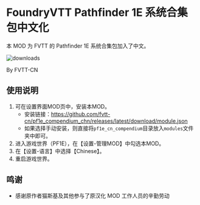 # FoundryVTT Pathfinder 1E 系统合集包中文化

本 MOD 为 FVTT 的 Pathfinder 1E 系统合集包加入了中文。

![downloads](https://img.shields.io/github/downloads/fvtt-cn/pf1e_compendium_chn/total)

By FVTT-CN

## 使用说明

1. 可在设置界面MOD页中，安装本MOD。
   - 安装链接：https://github.com/fvtt-cn/pf1e_compendium_chn/releases/latest/download/module.json
   - 如果选择手动安装，则直接将`pf1e_cn_compendium`目录放入`modules`文件夹中即可。
2. 进入游戏世界（PF1E），在【设置-管理MOD】中勾选本MOD。
3. 在【设置-语言】中选择【Chinese】。
4. 重启游戏世界。

## 鸣谢

* 感谢原作者猫斯基及其他参与了原汉化 MOD 工作人员的辛勤劳动
